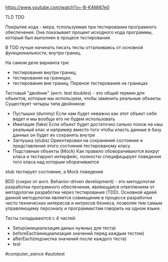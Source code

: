 https://www.youtube.com/watch?v=-B-KAMi67e0

TLD TDD

Покрытие кода - мера, тспользуемая при тестировании програмного обеспечения. Она показывает процент исходного кода программы, который был выполнен в процесе тестирования.

В TDD лучше начинать писать тесты отталкиваясь от основной функциональности, внутри границ.

На самом деле варианта три:
- тестирования внутри границ;
- тестирования на границах;
- тестирования вне границ;
Первное тестирования на границах


Тестовый "двойник" (англ. test doubles) - это общий термин для объектов, которые мы используем, чтобы заменить реальные объекты.
Существует четыры типа двойников:

- Пустышки (dummy)
Если нам будет неважно как этот объект себя ведет и мы вообще его не будем использовать
- Имитация (fake)
Если объект будет достаточно сильно похож на наш реальный клас и например вместо того чтобы класть данные в базу данных он будет их сохранять внутри
- Заглушка (stubs)
Ориентирован на сохранения состояние и представления этого состояния тестированому класу
- Подставные объекты (Mock)
Как правило обоворачиваются вокруг класа и тестируют интерфейс, полностю специфицырует поведения того класа над которым оборачивается

stub тестирует состояние, а Mock поведения 


BDD (сокрю от англ. Behavior-driven development) - это методология разработки програмного обеспечения, являющаяся ответлением от методологии разработки через тестирования (TDD).
Основной идеей данной методологии является совмещение в процессе разработки чисто технических интересов и интресов безнеса, позволяя тем самым управляющему персоналу и программистам говорить на одном языке.

Тесты складываются с 4 частей:
- Setup(инициализация даных нужных для теста)
- beforeEach(инициализация значений перед каждым тестом)
- afterEach(подчистка значений после каждого теста)
- test




#computer_sience #autotest